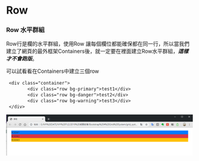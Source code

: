 # Row

### Row 水平群組

Row行是欄的水平群組，使用Row 讓每個欄位都能確保都在同一行，所以當我們建立了網頁的最外框架Containers後，就一定要在裡面建立Row水平群組，_**這樣才不會跑版**_。

可以試看看在Containers中建立三個row

```markup
 <div class="container">
        <div class="row bg-primary">test1</div>
        <div class="row bg-danger">test2</div>
        <div class="row bg-warning">test3</div>
 </div>
```

![](../.gitbook/assets/image.png)

